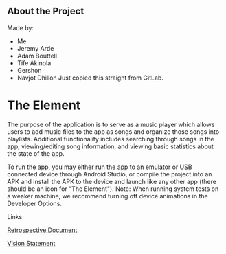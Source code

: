 ## About the Project
Made by:
* Me
* Jeremy Arde
* Adam Bouttell
* Tife Akinola
* Gershon
* Navjot Dhillon
Just copied this straight from GitLab.

# The Element  

The purpose of the application is to serve as a music player which allows users to add music files to the app as songs and organize those songs into playlists. Additional functionality includes searching through songs in the app, viewing/editing song information, and viewing basic statistics about the state of the app.

To run the app, you may either run the app to an emulator or USB connected device through Android Studio, or compile the project into an APK and install the APK to the device and launch like any other app (there should be an icon for "The Element").
Note: When running system tests on a weaker machine, we recommend turning off device animations in the Developer Options.

Links:

[Retrospective Document](https://code.cs.umanitoba.ca/comp3350-summer2018/FifthElement/blob/master/RETROSPECTIVE.md)

[Vision Statement](https://code.cs.umanitoba.ca/comp3350-summer2018/FifthElement/blob/master/VISION.md)
